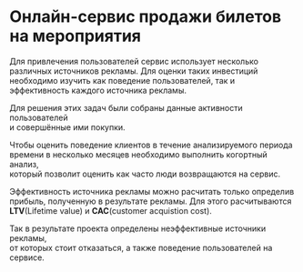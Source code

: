 # Онлайн-сервис продажи билетов на мероприятия

Для привлечения пользователей сервис использует несколько  
различных источников рекламы. Для оценки таких инвестиций  
необходимо изучить как поведение пользователей, так и  
эффективность каждого источника рекламы.

Для решения этих задач были собраны данные активности пользователей  
и совершённые ими покупки.


Чтобы оценить поведение клиентов в течение анализируемого периода  
времени в несколько месяцев необходимо выполнить когортный анализ,  
который позволит оценить как часто люди возвращаются на сервис.

Эффективность источника рекламы можно расчитать только определив  
прибыль, полученную в результате рекламы. Для этого расчитываются  
**LTV**(Lifetime value) и **CAC**(customer acquistion cost).

Так в результате проекта определены неэффективные источники рекламы,  
от которых стоит отказаться, а также поведение пользователей на сервисе.

